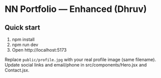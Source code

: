 # NN Portfolio — Enhanced (Dhruv)

## Quick start
1. npm install
2. npm run dev
3. Open http://localhost:5173

Replace `public/profile.jpg` with your real profile image (same filename).
Update social links and email/phone in src/components/Hero.jsx and Contact.jsx.
